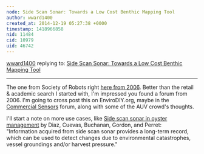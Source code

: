 ```yaml
---
node: Side Scan Sonar: Towards a Low Cost Benthic Mapping Tool
author: wward1400
created_at: 2014-12-19 05:27:38 +0000
timestamp: 1418966858
nid: 11484
cid: 10979
uid: 46742
---
```




[wward1400](../profile/wward1400) replying to: [Side Scan Sonar: Towards a Low Cost Benthic Mapping Tool](../notes/wward1400/12-18-2014/side-scan-sonar-towards-a-low-cost-benthic-mapping-tool)

----
The one from Society of Robots right [here from 2006](http://www.societyofrobots.com/robotforum/index.php?topic=158.msg1695#msg1695). Better than the retail & academic search I started with, I'm impressed you found a forum from 2006.  I'm going to cross post this on EnviroDIY.org, maybe in the [Commercial Sensors](http://envirodiy.org/forum/interest/commercial-sensors/) forum, along with some of the AUV crowd's thoughts.  

I'll start a note on more use cases, like [Side scan sonar in oyster management](http://www.researchgate.net/publication/4010573_Side_scan_sonar_in_oyster_management) by Diaz, Cuevas, Buchanan, Gordon, and Perret:<br> "Information acquired from side scan sonar provides a long-term record, which can be used to detect changes due to environmental catastrophes, vessel groundings and/or harvest pressure."